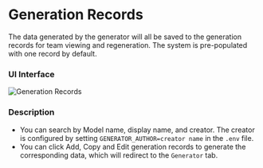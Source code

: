 # Generation Records
The data generated by the generator will all be saved to the generation records for team viewing and regeneration. The system is pre-populated with one record by default.

### UI Interface

![Generation Records](/ui.png)

### Description
* You can search by Model name, display name, and creator. The creator is configured by setting `GENERATOR_AUTHOR=creator name` in the `.env` file.
* You can click Add, Copy and Edit generation records to generate the corresponding data, which will redirect to the `Generator` tab.